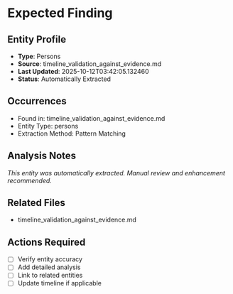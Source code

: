# Expected Finding

## Entity Profile
- **Type**: Persons
- **Source**: timeline_validation_against_evidence.md
- **Last Updated**: 2025-10-12T03:42:05.132460
- **Status**: Automatically Extracted

## Occurrences
- Found in: timeline_validation_against_evidence.md
- Entity Type: persons
- Extraction Method: Pattern Matching

## Analysis Notes
*This entity was automatically extracted. Manual review and enhancement recommended.*

## Related Files
- timeline_validation_against_evidence.md

## Actions Required
- [ ] Verify entity accuracy
- [ ] Add detailed analysis
- [ ] Link to related entities
- [ ] Update timeline if applicable
